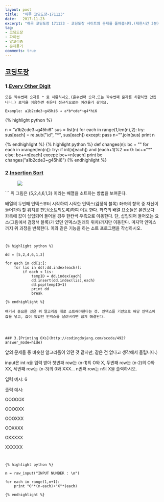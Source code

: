 ```yaml
---
layout: post
title:  "하루 코딩도장-171123"
date:   2017-11-23
excerpt: "하루 코딩도장 171123 - 코딩도장 사이트의 문제를 풀어봅니다.(제한시간 3분)"
tag:
- 코딩도장
- 파이썬
- 알고리즘
- 문제풀기
comments: true
---
```



## [코딩도장](http://codingdojang.com)

### 1.[Every Other Digit](http://codingdojang.com/scode/428?answer_mode=hide)
```
모든 짝수번째 숫자를 * 로 치환하시오.(홀수번째 숫자,또는 짝수번째 문자를 치환하면 안됩니다.) 로직을 이용하면 쉬운데 정규식으로는 어려울거 같아요.

Example: a1b2cde3~g45hi6 → a*b*cde*~g4*hi6
```


{% highlight python %}

n = "a1b2cde3~g45hi6"
sus = list(n)
for each in range(1,len(n),2):
    try:
        sus[each] = re.sub("\d", "*", sus[each])
    except:
        pass
n="".join(sus)
print n

{% endhighlight %}
{% highlight python %}
def changes(n):
    bc = ""
    for each in xrange(len(n)):
        try:
            if int(n[each]) and (each+1)%2 == 0:
                bc+="*"
            else:
                bc+=n[each]
        except:
            bc+=n[each]
    print bc
changes("a1b2cde3~g45hi6")
{% endhighlight %}




### 2.[Insertion Sort](http://codingdojang.com/scode/443?answer_mode=hide)
<figure>
    <img src="http://dl.dropboxusercontent.com/s/lagq57a9mw87u3c/s.png">
</figure>
```
위 그림은 {5,2,4,6,1,3} 이라는 배열을 소트하는 방법을 보여준다.

배열의 두번째 인덱스부터 시작하여 시작한 인덱스(검정색 블록) 좌측의 항목 중 자신이 들어가야 할 위치를 판단(소트되도록)하여 이동 한다.
좌측의 배열 요소들은 본인보다 좌측에 값이 삽입되어 들어올 경우 한칸씩 우측으로 이동한다. 단, 삽입되어 들어오는 요소(그림에서 검정색 블록)가 있던 인덱스(원래의 위치)까지만 이동한다.
마지막 인덱스까지 위 과정을 반복한다.
이와 같은 기능을 하는 소트 프로그램을 작성하시오.

```


{% highlight python %}

dd = [5,2,4,6,1,3]

for each in dd[1:]:
    for lis in dd[:dd.index(each)]:
        if each < lis:
            tempID = dd.index(each)
            dd.insert(dd.index(lis),each)
            dd.pop(tempID+1)
            print dd
            break

{% endhighlight %}

여기서 중요한 것은 위 알고리즘 대로 소트해야한다는 것. 인덱스를 기반으로 해당 인덱스에 값을 넣고, 값이 있었던 인덱스를 날려버리면 쉽게 해결된다.




### 3.[Printing OXs](http://codingdojang.com/scode/492?answer_mode=hide)
```
앞의 문제들 중 비슷한 알고리즘이 있던 것 같지만, 같은 건 없다고 생각해서 올립니다.)

input은 int n을 입력 받아 첫번째 row는 (n-1)의 O와 X, 두번째 row는 (n-2)의 O와 XX, 세번째 row는 (n-3)의 0와 XXX... n번째 row는 n의 X을 출력하시오.

입력 예시: 6

출력 예시:

OOOOOX

OOOOXX

OOOXXX

OOXXXX

OXXXXX

XXXXXX


```


{% highlight python %}

n = raw_input("INPUT NUMBER : \n")

for each in range(1,n+1):
    print "O"*(n-each)+"X"*(each)

{% endhighlight %}